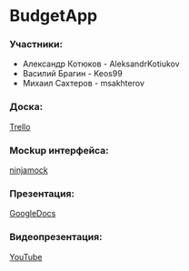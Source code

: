 # BudgetApp 

### Участники:
* Александр Котюков - AleksandrKotiukov
* Василий Брагин - Keos99
* Михаил Сахтеров - msakhterov

### Доска: 
[Trello](https://trello.com/b/gsFTLlAo/personalbudget)

### Mockup интерфейса:
[ninjamock](https://ninjamock.com/s/CCRW2Sx)

### Презентация:
[GoogleDocs](https://docs.google.com/presentation/d/1UuIVdb2hlBDU0qx4Ahkc-t-KJIWYa4qtKP5Ks4SPZXI/edit#slide=id.p)

### Видеопрезентация:
[YouTube]()
